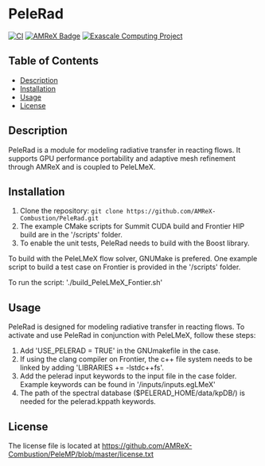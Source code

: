 # PeleRad

[![CI](https://github.com/AMReX-Combustion/PeleRad/actions/workflows/linux.yml/badge.svg)](https://github.com/AMReX-Combustion/PeleRad)
[![AMReX Badge](https://img.shields.io/static/v1?label=%22powered%20by%22&message=%22AMReX%22&color=%22blue%22)](https://amrex-codes.github.io/amrex/)
[![Exascale Computing Project](https://img.shields.io/badge/supported%20by-ECP-blue)](https://www.exascaleproject.org/research-project/combustion-pele/)

## Table of Contents
- [Description](#description)
- [Installation](#installation)
- [Usage](#usage)
- [License](#license)

## Description
PeleRad is a module for modeling radiative transfer in reacting flows. It supports GPU performance portability and adaptive mesh refinement through AMReX and is coupled to PeleLMeX.

## Installation
1. Clone the repository: `git clone https://github.com/AMReX-Combustion/PeleRad.git`
2. The example CMake scripts for Summit CUDA build and Frontier HIP build are in the '/scripts' folder.
3. To enable the unit tests, PeleRad needs to build with the Boost library.

To build with the PeleLMeX flow solver, GNUMake is prefered.
One example script to build a test case on Frontier is provided in the '/scripts' folder.

To run the script:
'./build_PeleLMeX_Fontier.sh' 

## Usage
PeleRad is designed for modeling radiative transfer in reacting flows. To activate and use PeleRad in conjunction with PeleLMeX, follow these steps:
1. Add 'USE_PELERAD = TRUE' in the GNUmakefile in the case.
2. If using the clang compiler on Frontier, the c++ file system needs to be linked by adding 'LIBRARIES += -lstdc++fs'.
3. Add the pelerad input keywords to the input file in the case folder. Example keywords can be found in '/inputs/inputs.egLMeX'
4. The path of the spectral database ($PELERAD_HOME/data/kpDB/) is needed for the pelerad.kppath keywords.

## License
The license file is located at
https://github.com/AMReX-Combustion/PeleMP/blob/master/license.txt


